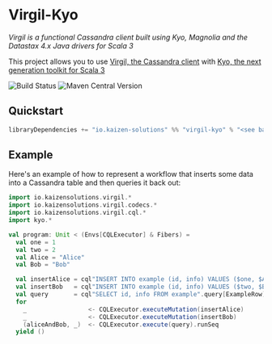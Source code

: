 # Virgil-Kyo

_Virgil is a functional Cassandra client built using Kyo, Magnolia and the Datastax 4.x Java drivers for Scala 3_

This project allows you to use [Virgil, the Cassandra client](https://github.com/kaizen-solutions/virgil) with [Kyo, the next generation toolkit for Scala 3](https://github.com/getkyo/kyo)

![Build Status](https://github.com/kaizen-solutions/virgil-kyo/actions/workflows/ci.yml/badge.svg)
![Maven Central Version](https://img.shields.io/maven-central/v/io.kaizen-solutions/virgil-kyo_3)

## Quickstart

```scala
libraryDependencies += "io.kaizen-solutions" %% "virgil-kyo" % "<see badge for latest version>"
```

## Example

Here's an example of how to represent a workflow that inserts some data into a Cassandra table and then queries it back out:

```scala
import io.kaizensolutions.virgil.*
import io.kaizensolutions.virgil.codecs.*
import io.kaizensolutions.virgil.cql.*
import kyo.*

val program: Unit < (Envs[CQLExecutor] & Fibers) =
  val one = 1
  val two = 2
  val Alice = "Alice"
  val Bob = "Bob"

  val insertAlice = cql"INSERT INTO example (id, info) VALUES ($one, $Alice)".mutation
  val insertBob   = cql"INSERT INTO example (id, info) VALUES ($two, $Bob)".mutation
  val query       = cql"SELECT id, info FROM example".query[ExampleRow]
  for
    _                 <- CQLExecutor.executeMutation(insertAlice)
    _                 <- CQLExecutor.executeMutation(insertBob)
    (aliceAndBob, _)  <- CQLExecutor.execute(query).runSeq
  yield ()
```
